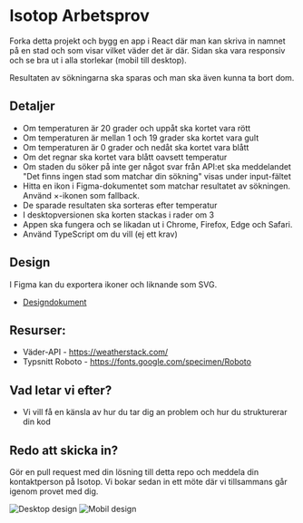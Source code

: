 Isotop Arbetsprov
===============================
Forka detta projekt och bygg en app i React där man kan skriva in namnet på en stad och som visar vilket väder det är där.
Sidan ska vara responsiv och se bra ut i alla storlekar (mobil till desktop).

Resultaten av sökningarna ska sparas och man ska även kunna ta bort dom.

## Detaljer
*	Om temperaturen är 20 grader och uppåt ska kortet vara rött
* Om temperaturen är mellan 1 och 19 grader ska kortet vara gult
* Om temperaturen är 0 grader och nedåt ska kortet vara blått
* Om det regnar ska kortet vara blått oavsett temperatur
* Om staden du söker på inte ger något svar från API:et ska meddelandet "Det finns ingen stad som matchar din sökning" visas under input-fältet
* Hitta en ikon i Figma-dokumentet som matchar resultatet av sökningen. Använd ×-ikonen som fallback.
* De sparade resultaten ska sorteras efter temperatur
* I desktopversionen ska korten stackas i rader om 3
* Appen ska fungera och se likadan ut i Chrome, Firefox, Edge och Safari.
* Använd TypeScript om du vill (ej ett krav)

## Design
I Figma kan du exportera ikoner och liknande som SVG.
* [Designdokument](https://www.figma.com/file/iDOGMdsvp7WAR0g5spLcno/Arbetsprov?node-id=1%3A675)

## Resurser:
* Väder-API - https://weatherstack.com/
* Typsnitt Roboto - https://fonts.google.com/specimen/Roboto

## Vad letar vi efter?
* Vi vill få en känsla av hur du tar dig an problem och hur du strukturerar din kod

## Redo att skicka in?
Gör en pull request med din lösning till detta repo och meddela din kontaktperson på Isotop. Vi bokar sedan in ett möte där vi tillsammans går igenom provet med dig.

![Desktop design](https://raw.githubusercontent.com/isotopsweden/Arbetsprov-FE/main/desktop.png)
![Mobil design](https://raw.githubusercontent.com/isotopsweden/Arbetsprov-FE/main/mobile.png)
